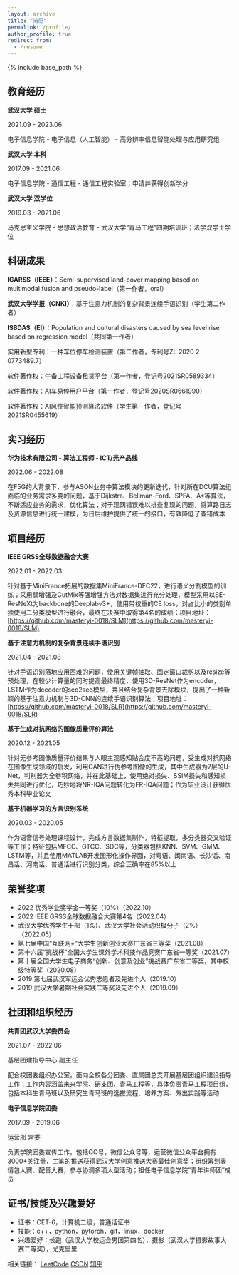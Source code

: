 ```yaml
---
layout: archive
title: "简历"
permalink: /profile/
author_profile: true
redirect_from:
  - /resume
---
```


{% include base_path %}

## 教育经历

**武汉大学 硕士**

2021.09 - 2023.06

电子信息学院 - 电子信息（人工智能） - 高分辨率信息智能处理与应用研究组

**武汉大学 本科**

2017.09 - 2021.06

电子信息学院 - 通信工程 - 通信工程实验室；申请并获得创新学分

**武汉大学 双学位**

2019.03 - 2021.06

马克思主义学院 - 思想政治教育 - 武汉大学“青马工程”四期培训班；法学双学士学位

## 科研成果

**IGARSS（IEEE）**：Semi-supervised land-cover mapping based on multimodal fusion and pseudo-label（第一作者，oral）

**武汉大学学报（CNKI）**：基于注意力机制的复杂背景连续手语识别（学生第二作者）

**ISBDAS（EI）**：Population and cultural disasters caused by sea level rise based on regression model（共同第一作者）

实用新型专利：一种车位停车检测装置（第二作者，专利号ZL 2020 2 0773489.7）

软件著作权：牛备工程设备租赁平台（第一作者，登记号2021SR0589334）

软件著作权：AI车易停用户平台（第一作者，登记号2020SR0661990）

软件著作权：AI风控智能预测算法软件（学生第一作者，登记号2021SR0455619）

## 实习经历

**华为技术有限公司 - 算法工程师 - ICT/光产品线**

2022.06 - 2022.08

在F5G的大背景下，参与ASON业务中算法模块的更新迭代，针对所在DCU算法组面临的业务需求多变的问题，基于Dijkstra、Bellman-Ford、SPFA、A*等算法，不断适应业务的需求，优化算法；对于现网错误难以排查复现的问题，将算路日志及资源信息进行统一建模，为日后维护提供了统一的接口，有效降低了查错成本

## 项目经历

**IEEE GRSS全球数据融合大赛**

2022.01 - 2022.03

针对基于MiniFrance拓展的数据集MiniFrance-DFC22，进行语义分割模型的训练；采用弱增强及CutMix等强增强方法对数据集进行充分处理，模型采用以SE-ResNeXt为backbone的Deeplabv3+，使用带权重的CE loss，对占比小的类别单独使用二分类模型进行融合，最终在决赛中取得第4名的成绩；项目地址：[https://github.com/masteryi-0018/SLM](https://github.com/masteryi-0018/SLM)

**基于注意力机制的复杂背景连续手语识别**

2021.04 - 2021.08

针对手语识别落地应用困难的问题，使用关键帧抽取、固定窗口裁剪以及resize等预处理，在较少计算量的同时提高最终精度，使用3D-ResNet作为encoder，LSTM作为decoder的seq2seq模型，并且结合复杂背景去除模块，提出了一种新颖的基于注意力机制与3D-CNN的连续手语识别算法；项目地址：[https://github.com/masteryi-0018/SLR](https://github.com/masteryi-0018/SLR)

**基于生成对抗网络的图像质量评价算法**

2020.12 - 2021.05

针对无参考图像质量评价结果与人眼主观感知贴合度不高的问题，受生成对抗网络在图像生成领域的启发，利用GAN进行伪参考图像的生成，其中生成器为7层的U-Net，判别器为全卷积网络，并在此基础上，使用绝对损失、SSIM损失和感知损失共同进行优化，巧妙地将NR-IQA问题转化为FR-IQA问题；作为毕业设计获得优秀本科毕业论文

**基于机器学习的方言识别系统**

2020.03 - 2020.05

作为语音信号处理课程设计，完成方言数据集制作，特征提取，多分类器交叉验证等工作；特征包括MFCC、GTCC、SDC等，分类器包括KNN、SVM、GMM、LSTM等，并且使用MATLAB开发图形化操作界面，对粤语、闽南语、长沙话、南昌话、河南话、普通话进行识别分类，综合正确率在85%以上

## 荣誉奖项

- 2022 优秀学业奖学金一等奖（10%）（2022.10）
- 2022 IEEE GRSS全球数据融合大赛第4名（2022.04）
- 武汉大学优秀学生干部（1%）、武汉大学社会活动积极分子（2%）（2022.05）
- 第七届中国“互联网+”大学生创新创业大赛广东省三等奖（2021.08）
- 第十六届“挑战杯”全国大学生课外学术科技作品竞赛广东省一等奖（2021.07）
- 第十届全国大学生电子商务“创新、创意及创业”挑战赛广东省二等奖，其中校级特等奖（2020.08）
- 2019 第七届武汉军运会优秀志愿者及先进个人（2019.10）
- 2019 武汉大学暑期社会实践二等奖及先进个人（2019.09）

## 社团和组织经历

**共青团武汉大学委员会**

2021.07 - 2022.06

基层团建指导中心 副主任

配合校团委组织办公室，面向全校各分团委、直属团总支开展基层团组织建设指导工作；工作内容涵盖未来学院、研支团、青马工程等，具体负责青马工程项目组，包括本科生青马班以及研究生青马班的选拔流程、培养方案、外出实践等活动

**电子信息学院团委**

2017.09 - 2019.06

运营部 常委

负责学院团委宣传工作，包括QQ号，微信公众号等，运营微信公众平台拥有3000+关注量，主笔的推送获得武汉大学创意推送大赛最佳创意奖；组织筹划表情包大赛、配音大赛，参与协调多项大型活动；担任电子信息学院“青年讲师团”成员

## 证书/技能及兴趣爱好

- 证书：CET-6，计算机二级，普通话证书
- 技能：c++，python，pytorch，git，linux，docker
- 兴趣爱好：长跑（武汉大学校运会男团第四名），摄影（武汉大学摄影故事大赛二等奖），尤克里里

相关链接：
[LeetCode](https://leetcode.cn/u/masteryi-0018/)  [CSDN](https://blog.csdn.net/qq_45510888)  [知乎](https://www.zhihu.com/people/masteryi-0018)